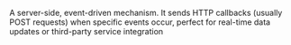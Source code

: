 A server-side, event-driven mechanism. It sends HTTP callbacks (usually POST requests) when specific events occur, perfect for real-time data updates or third-party service integration